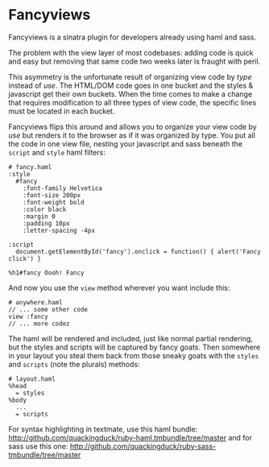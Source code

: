 Fancyviews
==========

Fancyviews is a sinatra plugin for developers already using haml and sass.

The problem with the view layer of most codebases: adding code is quick and easy but removing that same code two weeks later is fraught with peril.

This asymmetry is the unfortunate result of organizing view code by _type_ instead of _use_. The HTML/DOM code goes in one bucket and the styles & javascript get their own buckets. When the time comes to make a change that requires modification to all three types of view code, the specific lines must be located in each bucket.

Fancyviews flips this around and allows you to organize your view code by _use_ but renders it to the browser as if it was organized by type. You put all the code in one view file, nesting your javascript and sass beneath the `script` and `style` haml filters:

    # fancy.haml    
    :style
      #fancy
        :font-family Helvetica
        :font-size 200px
        :font-weight bold
        :color black
        :margin 0
        :padding 10px
        :letter-spacing -4px

    :script
      document.getElementById('fancy').onclick = function() { alert('Fancy click') } 

    %h1#fancy Oooh! Fancy

And now you use the `view` method wherever you want include this:

    # anywhere.haml
    // ... some other code
    view :fancy
    // ... more codez

The haml will be rendered and included, just like normal partial rendering, but the styles and scripts will be captured by fancy goats. Then somewhere in your layout you steal them back from those sneaky goats with the `styles` and `scripts` (note the plurals) methods:

    # layout.haml
    %head
      = styles
    %body
      ...
      = scripts

For syntax highlighting in textmate, use this haml bundle: http://github.com/quackingduck/ruby-haml.tmbundle/tree/master and for sass use this one:
http://github.com/quackingduck/ruby-sass-tmbundle/tree/master